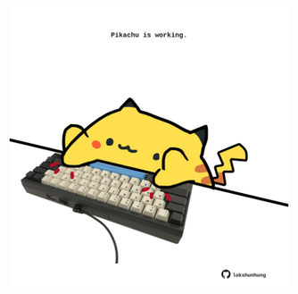 <!-- built at 08/04/2021, 23:09:03 UTC -->
<p align="center">
  <img width="500" height="500" src="./ReadmeImage.svg">
</p>
